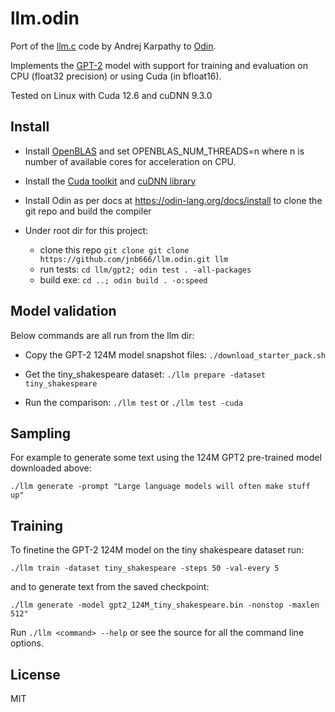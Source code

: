 # llm.odin

Port of the [llm.c](https://github.com/karpathy/llm.c) code by Andrej Karpathy to [Odin](https://odin-lang.org/).

Implements the [GPT-2](https://github.com/openai/gpt-2) model with support for training and evaluation on CPU (float32 precision) or using Cuda (in bfloat16).

Tested on Linux with Cuda 12.6 and cuDNN 9.3.0

## Install

- Install [OpenBLAS](https://www.openblas.net) and set OPENBLAS_NUM_THREADS=n where n is number of available cores for acceleration on CPU.

- Install the [Cuda toolkit](https://developer.nvidia.com/cuda-downloads) and [cuDNN library](https://developer.nvidia.com/cudnn)

- Install Odin as per docs at https://odin-lang.org/docs/install to clone the git repo and build the compiler

- Under root dir for this project:
  - clone this repo  `git clone git clone https://github.com/jnb666/llm.odin.git llm`
  - run tests: `cd llm/gpt2; odin test . -all-packages`
  - build exe: `cd ..; odin build . -o:speed`

## Model validation

Below commands are all run from the llm dir:

- Copy the GPT-2 124M model snapshot files: `./download_starter_pack.sh`

- Get the tiny_shakespeare dataset: `./llm prepare -dataset tiny_shakespeare`

- Run the comparison: `./llm test` or `./llm test -cuda`

## Sampling

For example to generate some text using the 124M GPT2 pre-trained model downloaded above:

`./llm generate -prompt "Large language models will often make stuff up"`

## Training

To finetine the GPT-2 124M model on the tiny shakespeare dataset run:

`./llm train -dataset tiny_shakespeare -steps 50 -val-every 5`

and to generate text from the saved checkpoint:

`./llm generate -model gpt2_124M_tiny_shakespeare.bin -nonstop -maxlen 512"`

Run `./llm <command> --help` or see the source for all the command line options.

## License
MIT